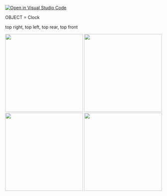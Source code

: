 [![Open in Visual Studio Code](https://classroom.github.com/assets/open-in-vscode-f059dc9a6f8d3a56e377f745f24479a46679e63a5d9fe6f495e02850cd0d8118.svg)](https://classroom.github.com/online_ide?assignment_repo_id=5696030&assignment_repo_type=AssignmentRepo)

OBJECT = Clock

top right, top left, top rear, top front

<img src="https://user-images.githubusercontent.com/77099292/134208280-9fc49f2a-ca0b-4624-8e17-c7ec6c48ee14.jpg" width="250" height="250">

<img src="https://user-images.githubusercontent.com/77099292/134208304-8026e173-7751-47e0-b64c-eb04c5ea4147.jpg" width="250" height="250">

<img src="https://user-images.githubusercontent.com/77099292/134208314-18bc9ccf-c63d-47ba-bd3d-6915e9a11614.jpg" width="250" height="250">

<img src="https://user-images.githubusercontent.com/77099292/134208319-87bfb8a7-6b89-4233-a695-3ef531c2e5b9.jpg" width="250" height="250">




